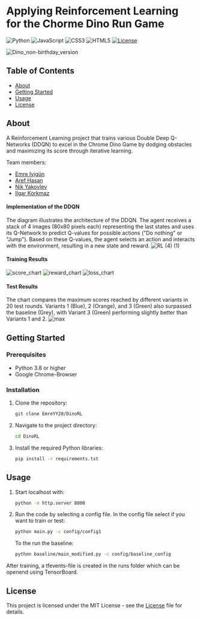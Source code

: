 # Applying Reinforcement Learning for the Chorme Dino Run Game

![Python](https://img.shields.io/badge/python-3670A0?style=for-the-badge&logo=python&logoColor=ffdd54)
![JavaScript](https://img.shields.io/badge/javascript-%23323330.svg?style=for-the-badge&logo=javascript&logoColor=%23F7DF1E)
![CSS3](https://img.shields.io/badge/css3-%231572B6.svg?style=for-the-badge&logo=css3&logoColor=white)
![HTML5](https://img.shields.io/badge/html5-%23E34F26.svg?style=for-the-badge&logo=html5&logoColor=white)
[![License](https://img.shields.io/badge/license-MIT-blue.svg)](LICENSE)

![Dino_non-birthday_version](https://github.com/EmreYY20/DinoRL/assets/120115560/9609942f-1c2a-403f-a98d-7f987b34fb54)


## Table of Contents

- [About](#about)
- [Getting Started](#getting-started)
- [Usage](#usage)
- [License](#license)

## About

A Reinforcement Learning project that trains various Double Deep Q-Networks (DDQN) to excel in the Chrome Dino Game by dodging obstacles and maximizing its score through iterative learning.

Team members:
- [Emre Iyigün](https://github.com/EmreYY20) 
- [Aref Hasan](https://github.com/aref-hasan) 
- [Nik Yakovlev](https://github.com/nikyak10)
- [Ilgar Korkmaz](https://github.com/ilgark)

#### Implementation of the DDQN
The diagram illustrates the architecture of the DDQN. The agent receives a stack of 4 images (80x80
pixels each) representing the last states and uses its Q-Network to predict Q-values for possible actions ("Do nothing"
or "Jump"). Based on these Q-values, the agent selects an action and interacts with the environment, resulting in a new
state and reward. 
![RL (4) (1)](https://github.com/EmreYY20/DinoRL/assets/120115560/5faf7020-1ad0-4afe-8773-e98f1855b7f1)

#### Training Results
![score_chart](https://github.com/EmreYY20/DinoRL/assets/120115560/0ef0b521-d203-40f7-9c27-8750f8d4fe19)
![reward_chart](https://github.com/EmreYY20/DinoRL/assets/120115560/8bc83af4-39e9-4675-b446-1cdcd1bbc34a)
![loss_chart](https://github.com/EmreYY20/DinoRL/assets/120115560/10225c7f-7f63-4378-9934-d34fe708bfd5)

#### Test Results
The chart compares the maximum scores reached by different variants in 20 test rounds. Variants 1
(Blue), 2 (Orange), and 3 (Green) also surpassed the baseline (Grey), with Variant 3 (Green) performing slightly better
than Variants 1 and 2.
![max](https://github.com/EmreYY20/DinoRL/assets/120115560/0889d72f-33a7-4151-a05e-0c7515c159f5)

## Getting Started

### Prerequisites

- Python 3.8 or higher
- Google Chrome-Browser
  
### Installation

1. Clone the repository:

   ```bash
   git clone EmreYY20/DinoRL

2. Navigate to the project directory:
   ```bash
   cd DinoRL

3. Install the required Python libraries:
   ```bash
   pip install -r requirements.txt

## Usage

1. Start localhost with:

   ```bash
   python -m http.server 8000
   ```

2. Run the code by selecting a config file. In the config file select if you want to train or test:

   ```bash
   python main.py -c config/config1
   ```

   To the run the baseline:
   ```bash
   python baseline/main_modified.py -c config/baseline_config
   ```
After training, a tfevents-file is created in the runs folder which can be openend using TensorBoard.
   

## License
This project is licensed under the MIT License - see the [License](LICENSE) file for details. 

